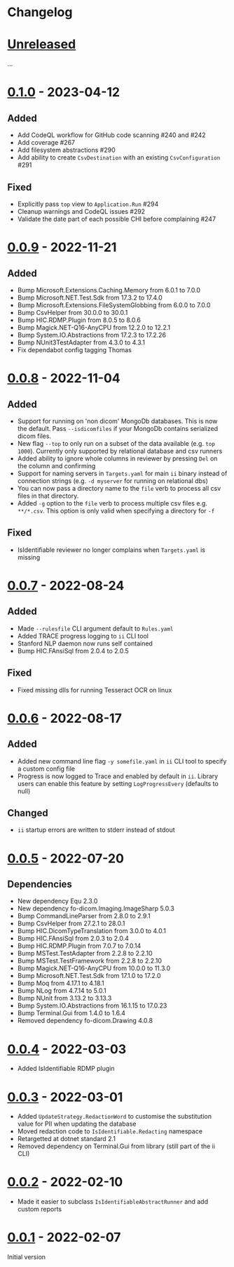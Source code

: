 # Changelog

# [Unreleased]

...

# [0.1.0] - 2023-04-12

## Added

-   Add CodeQL workflow for GitHub code scanning #240 and #242
-   Add coverage #267
-   Add filesystem abstractions #290
-   Add ability to create `CsvDestination` with an existing `CsvConfiguration` #291

## Fixed

-   Explicitly pass `top` view to `Application.Run` #294
-   Cleanup warnings and CodeQL issues #292
-   Validate the date part of each possible CHI before complaining #247

# [0.0.9] - 2022-11-21

## Added

- Bump Microsoft.Extensions.Caching.Memory from 6.0.1 to 7.0.0
- Bump Microsoft.NET.Test.Sdk from 17.3.2 to 17.4.0
- Bump Microsoft.Extensions.FileSystemGlobbing from 6.0.0 to 7.0.0
- Bump CsvHelper from 30.0.0 to 30.0.1
- Bump HIC.RDMP.Plugin from 8.0.5 to 8.0.6
- Bump Magick.NET-Q16-AnyCPU from 12.2.0 to 12.2.1
- Bump System.IO.Abstractions from 17.2.3 to 17.2.26
- Bump NUnit3TestAdapter from 4.3.0 to 4.3.1
- Fix dependabot config tagging Thomas

# [0.0.8] - 2022-11-04

## Added

- Support for running on 'non dicom' MongoDb databases.  This is now the default.  Pass `--isdicomfiles` if your MongoDb contains serialized dicom files.
- New flag `--top` to only run on a subset of the data available (e.g. `top 1000`).  Currently only supported by relational database and csv runners
- Added ability to ignore whole columns in reviewer by pressing `Del` on the column and confirming
- Support for naming servers in `Targets.yaml` for main `ii` binary instead of connection strings (e.g. `-d myserver` for running on relational dbs)
- You can now pass a directory name to the `file` verb to process all csv files in that directory.
- Added `-g` option to the `file` verb to process multiple csv files e.g. `**/*.csv`.  This option is only valid when specifying a directory for `-f`


## Fixed

- IsIdentifiable reviewer no longer complains when `Targets.yaml` is missing

# [0.0.7] - 2022-08-24

## Added

- Made `--rulesfile` CLI argument default to `Rules.yaml`
- Added TRACE progress logging to `ii` CLI tool
- Stanford NLP daemon now runs self contained
- Bump HIC.FAnsiSql from 2.0.4 to 2.0.5

## Fixed

- Fixed missing dlls for running Tesseract OCR on linux

# [0.0.6] - 2022-08-17

## Added

- Added new command line flag `-y somefile.yaml` in `ii` CLI tool to specify a custom config file
- Progress is now logged to Trace and enabled by default in `ii`.  Library users can enable this feature by setting `LogProgressEvery` (defaults to null)

## Changed

- `ii` startup errors are written to stderr instead of stdout

# [0.0.5] - 2022-07-20

## Dependencies

- New dependency Equ 2.3.0
- New dependency fo-dicom.Imaging.ImageSharp 5.0.3
- Bump CommandLineParser from 2.8.0 to 2.9.1
- Bump CsvHelper from 27.2.1 to 28.0.1
- Bump HIC.DicomTypeTranslation from 3.0.0 to 4.0.1
- Bump HIC.FAnsiSql from 2.0.3 to 2.0.4
- Bump HIC.RDMP.Plugin from 7.0.7 to 7.0.14
- Bump MSTest.TestAdapter from 2.2.8 to 2.2.10
- Bump MSTest.TestFramework from 2.2.8 to 2.2.10
- Bump Magick.NET-Q16-AnyCPU from 10.0.0 to 11.3.0
- Bump Microsoft.NET.Test.Sdk from 17.1.0 to 17.2.0
- Bump Moq from 4.17.1 to 4.18.1
- Bump NLog from 4.7.14 to 5.0.1
- Bump NUnit from 3.13.2 to 3.13.3
- Bump System.IO.Abstractions from 16.1.15 to 17.0.23
- Bump Terminal.Gui from 1.4.0 to 1.6.4
- Removed dependency fo-dicom.Drawing 4.0.8

# [0.0.4] - 2022-03-03

- Added IsIdentifiable RDMP plugin

# [0.0.3] - 2022-03-01

- Added `UpdateStrategy.RedactionWord` to customise the substitution value for PII when updating the database
- Moved redaction code to `IsIdentifiable.Redacting` namespace
- Retargetted at dotnet standard 2.1
- Removed dependency on Terminal.Gui from library (still part of the ii CLI)

# [0.0.2] - 2022-02-10

- Made it easier to subclass `IsIdentifiableAbstractRunner` and add custom reports

# [0.0.1] - 2022-02-07

Initial version

[Unreleased]: https://github.com/SMI/IsIdentifiable/compare/v0.1.0..main
[0.1.0]: https://github.com/SMI/IsIdentifiable/compare/v0.0.9..v0.1.0
[0.0.9]: https://github.com/SMI/IsIdentifiable/compare/v0.0.8..v0.0.9
[0.0.8]: https://github.com/SMI/IsIdentifiable/compare/v0.0.7..v0.0.8
[0.0.7]: https://github.com/SMI/IsIdentifiable/compare/v0.0.6..v0.0.7
[0.0.6]: https://github.com/SMI/IsIdentifiable/compare/v0.0.5..v0.0.6
[0.0.5]: https://github.com/SMI/IsIdentifiable/compare/v0.0.4..v0.0.5
[0.0.4]: https://github.com/SMI/IsIdentifiable/compare/v0.0.3..v0.0.4
[0.0.3]: https://github.com/SMI/IsIdentifiable/compare/v0.0.2..v0.0.3
[0.0.2]: https://github.com/SMI/IsIdentifiable/releases/tag/v0.0.2
[0.0.1]: https://github.com/SMI/IsIdentifiable/releases/tag/v0.0.1
